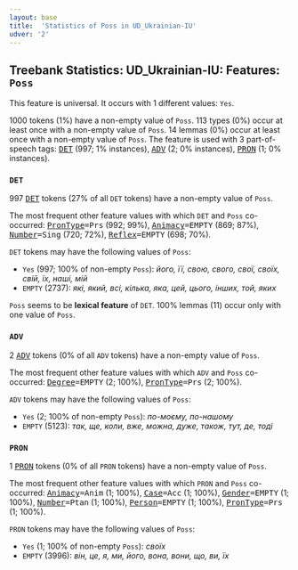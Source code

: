 ```yaml
---
layout: base
title:  'Statistics of Poss in UD_Ukrainian-IU'
udver: '2'
---
```


## Treebank Statistics: UD_Ukrainian-IU: Features: `Poss`

This feature is universal.
It occurs with 1 different values: `Yes`.

1000 tokens (1%) have a non-empty value of `Poss`.
113 types (0%) occur at least once with a non-empty value of `Poss`.
14 lemmas (0%) occur at least once with a non-empty value of `Poss`.
The feature is used with 3 part-of-speech tags: <tt><a href="uk_iu-pos-DET.html">DET</a></tt> (997; 1% instances), <tt><a href="uk_iu-pos-ADV.html">ADV</a></tt> (2; 0% instances), <tt><a href="uk_iu-pos-PRON.html">PRON</a></tt> (1; 0% instances).

### `DET`

997 <tt><a href="uk_iu-pos-DET.html">DET</a></tt> tokens (27% of all `DET` tokens) have a non-empty value of `Poss`.

The most frequent other feature values with which `DET` and `Poss` co-occurred: <tt><a href="uk_iu-feat-PronType.html">PronType</a></tt><tt>=Prs</tt> (992; 99%), <tt><a href="uk_iu-feat-Animacy.html">Animacy</a></tt><tt>=EMPTY</tt> (869; 87%), <tt><a href="uk_iu-feat-Number.html">Number</a></tt><tt>=Sing</tt> (720; 72%), <tt><a href="uk_iu-feat-Reflex.html">Reflex</a></tt><tt>=EMPTY</tt> (698; 70%).

`DET` tokens may have the following values of `Poss`:

* `Yes` (997; 100% of non-empty `Poss`): <em>його, її, свою, свого, свої, своїх, свій, їх, наші, мій</em>
* `EMPTY` (2737): <em>які, який, всі, кілька, яка, цей, цього, інших, той, яких</em>

`Poss` seems to be **lexical feature** of `DET`. 100% lemmas (11) occur only with one value of `Poss`.

### `ADV`

2 <tt><a href="uk_iu-pos-ADV.html">ADV</a></tt> tokens (0% of all `ADV` tokens) have a non-empty value of `Poss`.

The most frequent other feature values with which `ADV` and `Poss` co-occurred: <tt><a href="uk_iu-feat-Degree.html">Degree</a></tt><tt>=EMPTY</tt> (2; 100%), <tt><a href="uk_iu-feat-PronType.html">PronType</a></tt><tt>=Prs</tt> (2; 100%).

`ADV` tokens may have the following values of `Poss`:

* `Yes` (2; 100% of non-empty `Poss`): <em>по-моєму, по-нашому</em>
* `EMPTY` (5123): <em>так, ще, коли, вже, можна, дуже, також, тут, де, тоді</em>

### `PRON`

1 <tt><a href="uk_iu-pos-PRON.html">PRON</a></tt> tokens (0% of all `PRON` tokens) have a non-empty value of `Poss`.

The most frequent other feature values with which `PRON` and `Poss` co-occurred: <tt><a href="uk_iu-feat-Animacy.html">Animacy</a></tt><tt>=Anim</tt> (1; 100%), <tt><a href="uk_iu-feat-Case.html">Case</a></tt><tt>=Acc</tt> (1; 100%), <tt><a href="uk_iu-feat-Gender.html">Gender</a></tt><tt>=EMPTY</tt> (1; 100%), <tt><a href="uk_iu-feat-Number.html">Number</a></tt><tt>=Ptan</tt> (1; 100%), <tt><a href="uk_iu-feat-Person.html">Person</a></tt><tt>=EMPTY</tt> (1; 100%), <tt><a href="uk_iu-feat-PronType.html">PronType</a></tt><tt>=Prs</tt> (1; 100%).

`PRON` tokens may have the following values of `Poss`:

* `Yes` (1; 100% of non-empty `Poss`): <em>своїх</em>
* `EMPTY` (3996): <em>він, це, я, ми, його, вона, вони, що, ви, їх</em>

